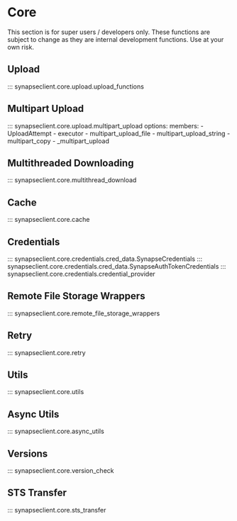 # Core

This section is for super users / developers only.
These functions are subject to change as they are internal development
functions.  Use at your own risk.

## Upload
::: synapseclient.core.upload.upload_functions

## Multipart Upload

::: synapseclient.core.upload.multipart_upload
    options:
        members:
        - UploadAttempt
        - executor
        - multipart_upload_file
        - multipart_upload_string
        - multipart_copy
        - _multipart_upload

## Multithreaded Downloading
::: synapseclient.core.multithread_download

## Cache
::: synapseclient.core.cache

## Credentials
::: synapseclient.core.credentials.cred_data.SynapseCredentials
::: synapseclient.core.credentials.cred_data.SynapseAuthTokenCredentials
::: synapseclient.core.credentials.credential_provider

## Remote File Storage Wrappers
::: synapseclient.core.remote_file_storage_wrappers

## Retry

::: synapseclient.core.retry


## Utils

::: synapseclient.core.utils

## Async Utils

::: synapseclient.core.async_utils

## Versions
::: synapseclient.core.version_check

## STS Transfer
::: synapseclient.core.sts_transfer
